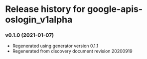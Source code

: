 # Release history for google-apis-oslogin_v1alpha

### v0.1.0 (2021-01-07)

* Regenerated using generator version 0.1.1
* Regenerated from discovery document revision 20200919


